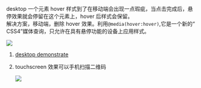 desktop 一个元素 hover 样式到了在移动端会出现一点瑕疵，当点击完成后，悬停效果就会停留在这个元素上，hover 后样式会保留。  
解决方案，移动端，删除 hover 效果。利用`@media(hover:hover)`,它是一个新的“ CSS4”媒体查询，只允许在具有悬停功能的设备上应用样式。

<img src='https://loremxuetengfei.oss-cn-beijing.aliyuncs.com/@media-hover-1591685248.jpg'/>

1. [desktop demonstrate](https://static-bookmarks.now.sh/)
2. touchscreen 效果可以手机扫描二维码

   <img src='https://loremxuetengfei.oss-cn-beijing.aliyuncs.com/bookmark-qr-code-1591685443.png'/>
